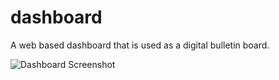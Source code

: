 # dashboard
A web based dashboard that is used as a digital bulletin board.

![Dashboard Screenshot](https://adamdill.com/projects/dashboard/screenshot.jpg)
